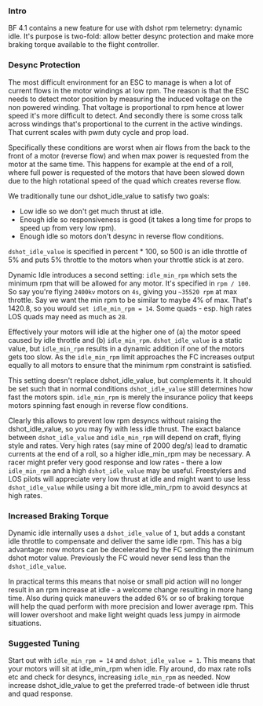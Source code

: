 ### Intro

BF 4.1 contains a new feature for use with dshot rpm telemetry: dynamic idle. It's purpose is two-fold: allow better desync protection and make more braking torque available to the flight controller.

### Desync Protection

The most difficult environment for an ESC to manage is when a lot of current flows in the motor windings at low rpm. The reason is that the ESC needs to detect motor position by measuring the induced voltage on the non powered winding. That voltage is proportional to rpm hence at lower speed it's more difficult to detect. And secondly there is some cross talk across windings that's proportional to the current in the active windings. That current scales with pwm duty cycle and prop load.

Specifically these conditions are worst when air flows from the back to the front of a motor (reverse flow) and when max power is requested from the motor at the same time. This happens for example at the end of a roll, where full power is requested of the motors that have been slowed down due to the high rotational speed of the quad which creates reverse flow.

We traditionally tune our dshot_idle_value to satisfy two goals: 
- Low idle so we don't get much thrust at idle.
- Enough idle so responsiveness is good (it takes a long time for props to speed up from very low rpm).
- Enough idle so motors don't desync in reverse flow conditions.

``dshot_idle_value`` is specified in percent * 100, so 500 is an idle throttle of 5% and puts 5% throttle to the motors when your throttle stick is at zero.

Dynamic Idle introduces a second setting: ``idle_min_rpm`` which sets the minimum rpm that will be allowed for any motor. It's specified in ``rpm / 100``. So say you're flying ``2400kv`` motors on ``4s``, giving you ``~35520 rpm`` at max throttle. Say we want the min rpm to be similar to maybe 4% of max. That's 1420.8, so you would ``set idle_min_rpm = 14``. Some quads - esp. high rates LOS quads may need as much as ``28``. 

Effectively your motors will idle at the higher one of (a) the motor speed caused by idle throttle and (b) ``idle_min_rpm``. ``dshot_idle_value`` is a static value, but ``idle_min_rpm`` results in a dynamic addition if one of the motors gets too slow. As the ``idle_min_rpm`` limit approaches the FC increases output equally to all motors to ensure that the minimum rpm constraint is satisfied. 

This setting doesn't replace dshot_idle_value, but complements it. It should be set such that in normal conditions ``dshot_idle_value`` still determines how fast the motors spin. ``idle_min_rpm`` is merely the insurance policy that keeps motors spinning fast enough in reverse flow conditions.

Clearly this allows to prevent low rpm desyncs without raising the dshot_idle_value, so you may fly with less idle thrust. The exact balance between ``dshot_idle_value`` and ``idle_min_rpm`` will depend on craft, flying style and rates. Very high rates (say mine of 2000 deg/s) lead to dramatic currents at the end of a roll, so a higher idle_min_rpm may be necessary. A racer might prefer very good response and low rates - there a low ``idle_min_rpm`` and a high ``dshot_idle_value`` may be useful. Freestylers and LOS pilots will appreciate very low thrust at idle and might want to use less ``dshot_idle_value`` while using a bit more idle_min_rpm to avoid desyncs at high rates.

### Increased Braking Torque

Dynamic idle internally uses a ``dshot_idle_value`` of ``1``, but adds a constant idle throttle to compensate and deliver the same idle rpm. This has a big advantage: now motors can be decelerated by the FC sending the minimum dshot motor value. Previously the FC would never send less than the ``dshot_idle_value``.

In practical terms this means that noise or small pid action will no longer result in an rpm increase at idle - a welcome change resulting in more hang time. Also during quick maneuvers the added 6% or so of braking torque will help the quad perform with more precision and lower average rpm. This will lower overshoot and make light weight quads less jumpy in airmode situations.

### Suggested Tuning

Start out with ``idle_min_rpm = 14`` and ``dshot_idle_value = 1``. This means that your motors will sit at idle_min_rpm when idle. Fly around, do max rate rolls etc and check for desyncs, increasing ``idle_min_rpm`` as needed. Now increase dshot_idle_value to get the preferred trade-of between idle thrust and quad response.